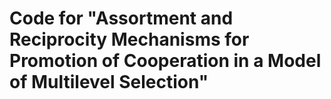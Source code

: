 # Code for "Assortment and Reciprocity Mechanisms for Promotion of Cooperation in a Model of Multilevel Selection"
